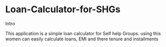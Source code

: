 # Loan-Calculator-for-SHGs

Intro 

This application is a simple loan calculator for Self help Groups. using this women can easily calculate loans, EMI and there tenure and installments 
